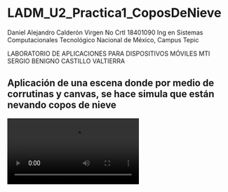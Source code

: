 # LADM_U2_Practica1_CoposDeNieve

Daniel Alejandro Calderón Virgen
No Crtl 18401090
Ing en Sistemas Computacionales
Tecnológico Nacional de México, Campus Tepic

LABORATORIO DE APLICACIONES PARA DISPOSITIVOS MÓVILES
MTI SERGIO BENIGNO CASTILLO VALTIERRA

## Aplicación de una escena donde por medio de corrutinas y canvas, se hace simula que están nevando copos de nieve

![avatar](gif.mp4)